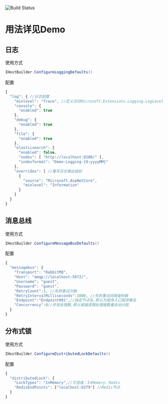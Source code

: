 ![Build Status](https://coldairarrow.visualstudio.com/Colder/_apis/build/status/Colder.Components-ci?branchName=master)

# 用法详见Demo

## 日志
使用方式
```c#
IHostBuilder.ConfigureLoggingDefaults()
```
配置
```javascript
{
  "log": { //日志配置
    "minlevel": "Trace", //定义详见Microsoft.Extensions.Logging.LogLevel
    "console": {
      "enabled": true
    },
    "debug": {
      "enabled": true
    },
    "file": {
      "enabled": true
    },
    "elasticsearch": {
      "enabled": false,
      "nodes": [ "http://localhost:9200/" ],
      "indexformat": "Demo-Logging-{0:yyyyMM}"
    },
    "overrides": [ //重写日志输出级别
      {
        "source": "Microsoft.AspNetCore",
        "minlevel": "Information"
      }
    ]
  }
}

```
## 消息总线
使用方式
```c#
IHostBuilder.ConfigureMessageBusDefaults()
```
配置
```javascript
{
  "messagebus": {
    "Transport": "RabbitMQ",
    "Host": "amqp://localhost:5672/",
    "Username": "guest",
    "Password": "guest",
    "RetryCount":3, //失败重试次数
    "RetryIntervalMilliseconds":1000, //失败重试间隔毫秒数
    "Endpoint":"Endpoint001",//指定节点名,默认为程序入口程序集名
    "Concurrency":0//并发处理数,默认根据逻辑处理器数量自动分配
  }
}
```

## 分布式锁
使用方式
```c#
IHostBuilder.ConfigureDistributedLockDefaults()
```
配置
```javascript
{
  "distributedLock": {
    "LockTypes": "InMemory",//可选值：InMemory、Redis
    "RedisEndPoints": ["localhost:6379"] //Redis节点
  }
}
```